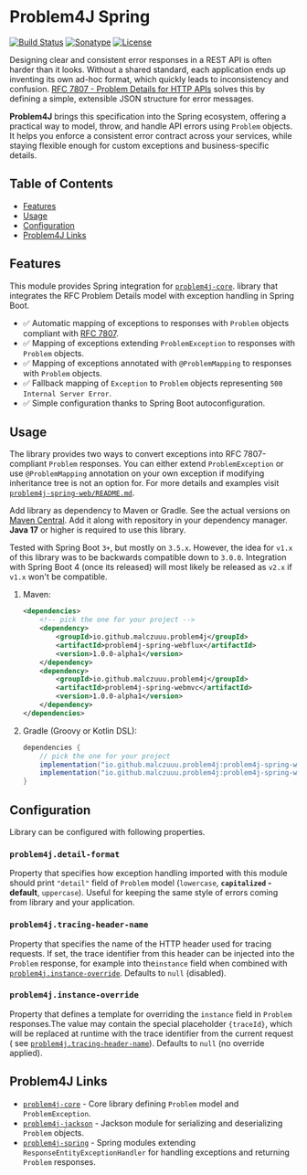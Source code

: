 # Problem4J Spring

[![Build Status](https://github.com/malczuuu/problem4j-spring/actions/workflows/gradle-build.yml/badge.svg)](https://github.com/malczuuu/problem4j-spring/actions/workflows/gradle-build.yml)
[![Sonatype](https://img.shields.io/maven-central/v/io.github.malczuuu.problem4j/problem4j-spring-bom)](https://central.sonatype.com/artifact/io.github.malczuuu.problem4j/problem4j-spring-bom)
[![License](https://img.shields.io/github/license/malczuuu/problem4j-spring)](https://github.com/malczuuu/problem4j-spring/blob/main/LICENSE)

Designing clear and consistent error responses in a REST API is often harder than it looks. Without a shared standard,
each application ends up inventing its own ad-hoc format, which quickly leads to inconsistency and confusion.
[RFC 7807 - Problem Details for HTTP APIs][rfc7807] solves this by defining a simple, extensible JSON structure for
error messages.

**Problem4J** brings this specification into the Spring ecosystem, offering a practical way to model, throw, and handle
API errors using `Problem` objects. It helps you enforce a consistent error contract across your services, while staying
flexible enough for custom exceptions and business-specific details.

## Table of Contents

- [Features](#features)
- [Usage](#usage)
- [Configuration](#configuration)
- [Problem4J Links](#problem4j-links)

## Features

This module provides Spring integration for [`problem4j-core`][problem4j-core]. library that integrates the RFC Problem
Details model with exception handling in Spring Boot.

- ✅ Automatic mapping of exceptions to responses with `Problem` objects compliant with [RFC 7807][rfc7807].
- ✅ Mapping of exceptions extending `ProblemException` to responses with `Problem` objects.
- ✅ Mapping of exceptions annotated with `@ProblemMapping` to responses with `Problem` objects.
- ✅ Fallback mapping of `Exception` to `Problem` objects representing `500 Internal Server Error`.
- ✅ Simple configuration thanks to Spring Boot autoconfiguration.

## Usage

The library provides two ways to convert exceptions into RFC 7807-compliant `Problem` responses. You can either extend
`ProblemException` or use `@ProblemMapping` annotation on your own exception if modifying inheritance tree is not an
option for. For more details and examples visit [`problem4j-spring-web/README.md`][problem4j-spring-web-readme].

Add library as dependency to Maven or Gradle. See the actual versions on [Maven Central][maven-central]. Add it along
with repository in your dependency manager. **Java 17** or higher is required to use this library.

Tested with Spring Boot `3+`, but mostly on `3.5.x`. However, the idea for `v1.x` of this library was to be backwards
compatible down to `3.0.0`. Integration with Spring Boot 4 (once its released) will most likely be released as `v2.x` if
`v1.x` won't be compatible.

1. Maven:
   ```xml
   <dependencies>
       <!-- pick the one for your project -->
       <dependency>
           <groupId>io.github.malczuuu.problem4j</groupId>
           <artifactId>problem4j-spring-webflux</artifactId>
           <version>1.0.0-alpha1</version>
       </dependency>
       <dependency>
           <groupId>io.github.malczuuu.problem4j</groupId>
           <artifactId>problem4j-spring-webmvc</artifactId>
           <version>1.0.0-alpha1</version>
       </dependency>
   </dependencies>
   ```
2. Gradle (Groovy or Kotlin DSL):
   ```groovy
   dependencies {
       // pick the one for your project
       implementation("io.github.malczuuu.problem4j:problem4j-spring-webflux:1.0.0-alpha1")
       implementation("io.github.malczuuu.problem4j:problem4j-spring-webmvc:1.0.0-alpha1")
   }
   ```

## Configuration

Library can be configured with following properties.

### `problem4j.detail-format`

Property that specifies how exception handling imported with this module should print `"detail"` field of `Problem`
model (`lowercase`, **`capitalized` - default**, `uppercase`). Useful for keeping the same style of errors coming from
library and your application.

### `problem4j.tracing-header-name`

Property that specifies the name of the HTTP header used for tracing requests. If set, the trace identifier from this
header can be injected into the `Problem` response, for example into the`instance` field when combined with
[`problem4j.instance-override`](#problem4jinstance-override). Defaults to `null` (disabled).

### `problem4j.instance-override`

Property that defines a template for overriding the `instance` field in `Problem` responses.The value may contain the
special placeholder `{traceId}`, which will be replaced at runtime with the trace identifier from the current request (
see [`problem4j.tracing-header-name`](#problem4jtracing-header-name)). Defaults to `null` (no override applied).

## Problem4J Links

- [`problem4j-core`][problem4j-core] - Core library defining `Problem` model and `ProblemException`.
- [`problem4j-jackson`][problem4j-jackson] - Jackson module for serializing and deserializing `Problem` objects.
- [`problem4j-spring`][problem4j-spring] - Spring modules extending `ResponseEntityExceptionHandler` for handling
  exceptions and returning `Problem` responses.

[maven-central]: https://central.sonatype.com/artifact/io.github.malczuuu.problem4j/problem4j-spring-bom

[problem4j-core]: https://github.com/malczuuu/problem4j-core

[problem4j-spring]: https://github.com/malczuuu/problem4j-spring

[problem4j-spring-web-readme]: problem4j-spring-web/README.md

[problem4j-jackson]: https://github.com/malczuuu/problem4j-jackson

[rfc7807]: https://datatracker.ietf.org/doc/html/rfc7807
